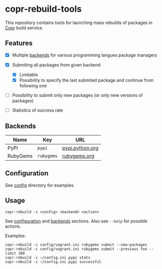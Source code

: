 # copr-rebuild-tools

This repository contains tools for launching mass rebuilds of packages in [Copr](http://copr.fedoraproject.org/) build service.

## Features
- [x] Multiple [backends](#backends) for various programming langues package managers
- [x] Submiting all packages from given backend
    - [x] Limitable
    - [x] Possibility to specify the last submited package and continue from following one
- [ ] Possibility to submit only new packages (or only new versions of packages)
- [ ] Statistics of success rate


## Backends

| Name     | Key         | URL                                        |
| -------- | ----------- | ------------------------------------------ |
| PyPI     | `pypi`      | [pypi.python.org](https://pypi.python.org) |
| RubyGems | `rubygems`  | [rubygems.org](http://rubygems.org)        |

## Configuration

See [config](/config) directory for examples.


## Usage

    copr-rebuild -c <config> <backend> <action>

See [configuration](#configuration) and [backends](#backends) sections. Also see `--help` for possible actions.

Examples:

    copr-rebuild -c config/vagrant.ini rubygems submit --new-packages
    copr-rebuild -c config/vagrant.ini rubygems submit --previous foo --limit 100
    copr-rebuild -c ~/config.ini pypi stats
    copr-rebuild -c ~/config.ini pypi successful
